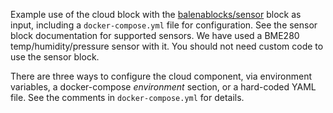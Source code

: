 Example use of the cloud block with the [balenablocks/sensor](https://github.com/balenablocks/sensor) block as input, including a `docker-compose.yml` file for configuration. See the sensor block documentation for supported sensors. We have used a BME280 temp/humidity/pressure sensor with it. You should not need custom code to use the sensor block.

There are three ways to configure the cloud component, via environment variables, a docker-compose *environment* section, or a hard-coded YAML file. See the comments in `docker-compose.yml` for details.
